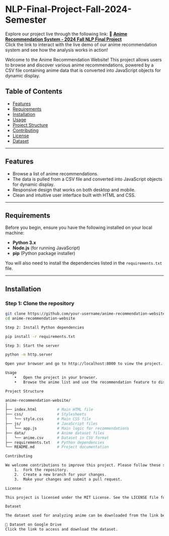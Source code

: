 # NLP-Final-Project-Fall-2024-Semester

Explore our project live through the following link:
🔗 **[Anime Recommendation System - 2024 Fall NLP Final Project](https://ghiyeoz.github.io/2024_Fall_NLP_Final_Project/)**  
Click the link to interact with the live demo of our anime recommendation system and see how the analysis works in action!

Welcome to the Anime Recommendation Website! This project allows users to browse and discover various anime recommendations, powered by a CSV file containing anime data that is converted into JavaScript objects for dynamic display.

## **Table of Contents**

- [Features](#features)
- [Requirements](#requirements)
- [Installation](#installation)
- [Usage](#usage)
- [Project Structure](#project-structure)
- [Contributing](#contributing)
- [License](#license)
- [Dataset](#dataset)

---

## **Features**

- Browse a list of anime recommendations.
- The data is pulled from a CSV file and converted into JavaScript objects for dynamic display.
- Responsive design that works on both desktop and mobile.
- Clean and intuitive user interface built with HTML and CSS.

---

## **Requirements**

Before you begin, ensure you have the following installed on your local machine:

- **Python 3.x**  
- **Node.js** (for running JavaScript)
- **pip** (Python package installer)

You will also need to install the dependencies listed in the `requirements.txt` file.

---

## **Installation**

### **Step 1: Clone the repository**

```bash
git clone https://github.com/your-username/anime-recommendation-website.git
cd anime-recommendation-website

Step 2: Install Python dependencies

pip install -r requirements.txt

Step 3: Start the server

python -m http.server

Open your browser and go to http://localhost:8000 to view the project.

Usage
	•	Open the project in your browser.
	•	Browse the anime list and use the recommendation feature to discover new titles.

Project Structure

anime-recommendation-website/
│
├── index.html         # Main HTML file
├── css/               # Stylesheets
│   └── style.css      # Main CSS file
├── js/                # JavaScript files
│   └── app.js         # Main logic for recommendations
├── data/              # Anime dataset files
│   └── anime.csv      # Dataset in CSV format
├── requirements.txt   # Python dependencies
└── README.md          # Project documentation

Contributing

We welcome contributions to improve this project. Please follow these steps to contribute:
	1.	Fork the repository.
	2.	Create a new branch for your changes.
	3.	Make your changes and submit a pull request.

License

This project is licensed under the MIT License. See the LICENSE file for more details.

Dataset

The dataset used for analyzing anime can be downloaded from the link below:

🔗 Dataset on Google Drive
Click the link to access and download the dataset.


